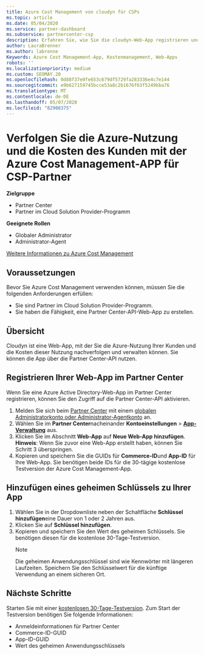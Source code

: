 ```yaml
---
title: Azure Cost Management von cloudyn für CSPs
ms.topic: article
ms.date: 05/04/2020
ms.service: partner-dashboard
ms.subservice: partnercenter-csp
description: Erfahren Sie, wie Sie die cloudyn-Web-App registrieren und einen geheimen Schlüssel für diese in Partner Center verwenden, damit Sie die APP verwenden können, um die Azure-Nutzung und die Kosten des Kunden zu verfolgen.
author: LauraBrenner
ms.author: labrenne
Keywords: Azure Cost Management-App, Kostenmanagement, Web-Apps
robots: ''
ms.localizationpriority: medium
ms.custom: SEOMAY.20
ms.openlocfilehash: 0d88f37e0fe653c679df5729fa283336e4c7e144
ms.sourcegitcommit: e9b627159745bcce53a8c2b1676f63f5249bba76
ms.translationtype: MT
ms.contentlocale: de-DE
ms.lasthandoff: 05/07/2020
ms.locfileid: "82908375"
---
```

# <a name="track-customer-azure-usage-and-costs-with-the-azure-cost-management-app-for-csp-partners"></a>Verfolgen Sie die Azure-Nutzung und die Kosten des Kunden mit der Azure Cost Management-APP für CSP-Partner  

**Zielgruppe**

- Partner Center
- Partner im Cloud Solution Provider-Programm

**Geeignete Rollen**

- Globaler Administrator
- Administrator-Agent

[Weitere Informationen zu Azure Cost Management](https://go.microsoft.com/fwlink/p/?linkid=857893)

## <a name="before-you-begin"></a>Voraussetzungen
Bevor Sie Azure Cost Management verwenden können, müssen Sie die folgenden Anforderungen erfüllen:

- Sie sind Partner im Cloud Solution Provider-Programm.
- Sie haben die Fähigkeit, eine Partner Center-API-Web-App zu erstellen.

## <a name="overview"></a>Übersicht

Cloudyn ist eine Web-App, mit der Sie die Azure-Nutzung Ihrer Kunden und die Kosten dieser Nutzung nachverfolgen und verwalten können. Sie können die App über die Partner Center-API nutzen.

## <a name="register-your-web-app-in-the-partner-center"></a>Registrieren Ihrer Web-App im Partner Center
Wenn Sie eine Azure Active Directory-Web-App im Partner Center registrieren, können Sie den Zugriff auf die Partner Center-API aktivieren. 
1.  Melden Sie sich beim [Partner Center](https://partnercenter.microsoft.com/pcv/dashboard/overview) mit einem [globalen Administratorkonto oder Administrator-Agentkonto](create-user-accounts-and-set-permissions.md) an.
2.  Wählen Sie im **Partner Center**nacheinander **Kontoeinstellungen** &gt; **[App-Verwaltung](https://partnercenter.microsoft.com/pcv/apiintegration/appmanagement)** aus.
3.  Klicken Sie im Abschnitt **Web-App** auf **Neue Web-App hinzufügen**.
<br> **Hinweis**: Wenn Sie zuvor eine Web-App erstellt haben, können Sie Schritt 3 überspringen.
4.  Kopieren und speichern Sie die GUIDs für **Commerce-ID**und **App-ID** für Ihre Web-App. Sie benötigen beide IDs für die 30-tägige kostenlose Testversion der Azure Cost Management-App.

## <a name="add-a-secret-key-to-your-app"></a>Hinzufügen eines geheimen Schlüssels zu Ihrer App
1. Wählen Sie in der Dropdownliste neben der Schaltfläche **Schlüssel hinzufügen**eine Dauer von 1 oder 2 Jahren aus.
2. Klicken Sie auf **Schlüssel hinzufügen**. 
3. Kopieren und speichern Sie den Wert des geheimen Schlüssels. Sie benötigen diesen für die kostenlose 30-Tage-Testversion.<br>
   > [!NOTE]  
   > Die geheimen Anwendungsschlüssel sind wie Kennwörter mit längeren Laufzeiten. Speichern Sie den Schlüsselwert für die künftige Verwendung an einem sicheren Ort.

## <a name="next-steps"></a>Nächste Schritte
Starten Sie mit einer [kostenlosen 30-Tage-Testversion](https://go.microsoft.com/fwlink/?linkid=857895).
Zum Start der Testversion benötigen Sie folgende Informationen:
- Anmeldeinformationen für Partner Center
- Commerce-ID-GUID
- App-ID-GUID
- Wert des geheimen Anwendungsschlüssels
